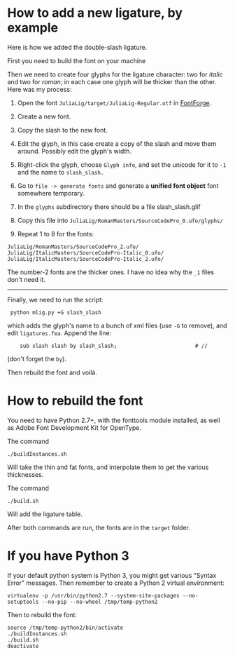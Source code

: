 # How to add a new ligature, by example

Here is how we added the double-slash ligature.

First you need to build the font on your machine

Then we need to create four glyphs for the ligature character: two for *italic* and two for *roman*; in each case one glyph will be thicker than the other. Here was my process:
 1. Open the font `JuliaLig/target/JuliaLig-Regular.otf` in [FontForge](https://fontforge.github.io/en-US/).
 2. Create a new font.
 3. Copy the slash to the new font.
 4. Edit the glyph, in this case create a copy of the slash and move them around. Possibly edit the glyph's width.
 5. Right-click the glyph, choose `Glyph info`, and set the unicode for it to `-1` and the name to `slash_slash.`
 6. Go to `file -> generate fonts` and generate a **unified font object** font somewhere temporary.
 7. In the `glyphs` subdirectory there should be a file slash_slash.glif
 8. Copy this file into `JuliaLig/RomanMasters/SourceCodePro_0.ufo/glyphs/`

 11. Repeat 1 to 8 for the fonts:
 ```
 JuliaLig/RomanMasters/SourceCodePro_2.ufo/
 JuliaLig/ItalicMasters/SourceCodePro-Italic_0.ufo/
 JuliaLig/ItalicMasters/SourceCodePro-Italic_2.ufo/
 ```
 The number-2 fonts are the thicker ones.  I have no idea why the `_1` files don't need it.

---------------------

Finally, we need to run the script:
```
 python mlig.py +G slash_slash
```
which adds the glyph's name to a bunch of xml files (use `-G` to remove), and edit `ligatures.fea`. Append the line:
```
    sub slash slash by slash_slash;                         # //
```
(don't forget the `by`).

Then rebuild the font and voilá.

How to rebuild the font
===============================

You need to have Python 2.7+, with the fonttools module installed, as well as Adobe Font Development Kit for OpenType.

The command
```
./buildInstances.sh
```

Will take the thin and fat fonts, and interpolate them to get the various thicknesses.

The command
```
./build.sh
```
Will add the ligature table.

After both commands are run, the fonts are in the `target` folder.


If you have Python 3
===========================

If your default python system is Python 3, you might get various "Syntax Error" messages. Then remember to create a Python 2 virtual environment:
```
virtualenv -p /usr/bin/python2.7 --system-site-packages --no-setuptools --no-pip --no-wheel /tmp/temp-python2
```
Then to rebuild the font:
```
source /tmp/temp-python2/bin/activate
./buildInstances.sh
./build.sh
deactivate
```
